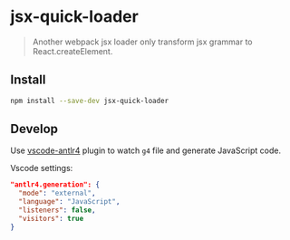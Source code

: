 # jsx-quick-loader

> Another webpack jsx loader only transform jsx grammar to React.createElement.

## Install

````bash
npm install --save-dev jsx-quick-loader
````

## Develop

Use [vscode-antlr4](https://github.com/mike-lischke/vscode-antlr4) plugin to watch `g4` file and generate JavaScript code.

Vscode settings:

````json
"antlr4.generation": {
  "mode": "external",
  "language": "JavaScript",
  "listeners": false,
  "visitors": true
}
````